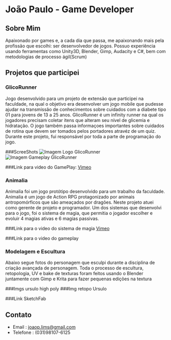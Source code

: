 # João Paulo - Game Developer


## Sobre Mim

Apaixonado por games e, a cada dia que passa, me apaixonando mais pela profissão que escolhi: ser desenvolvedor de jogos. Possuo experiência usando ferramentas como Unity3D, Blender, Gimp, Audacity e C#, bem com metodologias de processo ágil(Scrum)

## Projetos que participei

### GlicoRunner
Jogo desenvolvido para um projeto de extensão que participei na faculdade, na qual o objetivo era desenvolver um jogo mobile que pudesse ajudar na transmissão de conhecimentos sobre cuidados com a diabete tipo 01 para jovens de 13 a 25 anos. GlicoRunner é um infinity runner na qual os jogadores precisam coletar itens que alteram seu nível de glicemia e hidratação. O jogo também passa informaçoes importantes sobre cuidados de rotina que devem ser tomados pelos portadores atravéz de um quiz. Durante este projeto, fui responsável por toda a parte de programação do jogo.

###ScreeShots
![Imagem Logo GlicoRunner](https://i.imgur.com/IHRKPje.png)
![Imagem Gameplay GlicoRunner](https://i.imgur.com/D8GSEPh.png)








###Link para video do GamePlay:
[Vimeo](https://vimeo.com/347433553)




### Animalia

Animalia foi um jogo protótipo desenvolvido para um trabalho da faculdade. Animalia é um jogo de Action RPG  protagonizado por animais antropomórficos que são ameaçados por dragões. Neste projeto atuei como gerente de projeto e programador. Um dos sistemas que desenvolvi para o jogo, foi o sistema de magia, que permitia  o jogador escolher e evoluir 4 magias ativas e 6 magias passivas.

###Link para o video do sistema de magia
[Vimeo](https://vimeo.com/347371168)

###Link para o video do gameplay


### Modelagem e Escultura
Abaixo segue fotos do personagem que esculpi durante a disciplina de criação avançada de personagem. Toda o processo de escultura, retopologia, UV e bake de texturas foram feitos usando o Blender juntamente com Gimp e Krita para fazer pequenas edições na textura

###Imgs ursulo high poly
###Img retopo Ursulo

###Link SketchFab







## Contato

- Email : joaop.lims@gmail.com
- Telefone : (031)98107-6125
